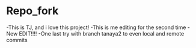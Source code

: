# Repo_fork
 -This is TJ, and i love this project!
 -This is me editing for the second time
 -New EDIT!!!!
 -One last try with branch tanaya2 to even local and remote commits
